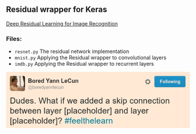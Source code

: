 ## Residual wrapper for Keras

[Deep Residual Learning for Image Recognition](https://arxiv.org/abs/1512.03385)

### Files:

 - `resnet.py` The residual network implementation
 - `mnist.py` Applying the Residual wrapper to convolutional layers
 - `imdb.py` Applying the Residual wrapper to recurrent layers

![Bored Yann LeCun](bored_lecun.png)
